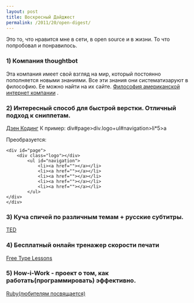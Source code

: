 ```yaml
---
layout: post
title: Воскресный Дайджест 
permalink: /2011/20/open-digest/
---
```


Это то, что нравится мне в сети, в open source и в жизни. То что попробовал и понравилось. 

### 1) Компания thoughtbot
Эта компания имеет свой взгляд на мир, который постоянно пополняется новыми знаниями. Все эти знания они систематизаруют в философию. Ее можно найти на их сайте.
[Философия американской интернет компании](http://playbook.thoughtbot.com/) .

### 2) Интересный способ для быстрой верстки. Отличный подход к сниппетам.
[Дзен Кодинг](http://code.google.com/p/zen-coding/)
К пример:
div#page>div.logo+ul#navigation>li*5>a

Преобразуется:

    <div id="page">
        <div class="logo"></div>
            <ul id="navigation">
                <li><a href=""></a></li>
            	<li><a href=""></a></li>
            	<li><a href=""></a></li>
            	<li><a href=""></a></li>
                <li><a href=""></a></li>
            </ul>
	</div>    
    </div>
### 3) Куча спичей по различным темам + русские субтитры.
[TED](http://www.ted.com/translate/languages/ru)

### 4) Бесплатный онлайн тренажер скорости печати
[Free Type Lessons](http://www.typeonline.co.uk/)

### 5) How-i-Work - проект о том, как работать(программировать) эффективно.
[Ruby(любителям посвящается)](http://how-i-work.com/)


